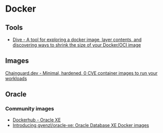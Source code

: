 # Docker

## Tools

* [Dive - A tool for exploring a docker image, layer contents, and discovering ways to shrink the size of your Docker/OCI image](https://github.com/wagoodman/dive)

## Images

[Chainguard.dev - Minimal, hardened, 0 CVE container images to run your workloads](https://www.chainguard.dev/)

## Oracle 

### Community images

* [Dockerhub - Oracle XE](https://hub.docker.com/r/gvenzl/oracle-xe)
* [Introducing gvenzl/oracle-xe: Oracle Database XE Docker images](https://geraldonit.com/2021/08/15/oracle-xe-docker-images/)
